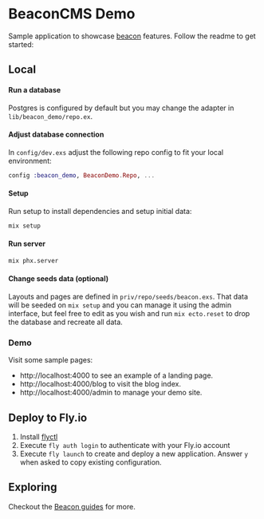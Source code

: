 # BeaconCMS Demo

Sample application to showcase [beacon](https://github.com/BeaconCMS/beacon) features. Follow the readme to get started:

## Local

#### Run a database

Postgres is configured by default but you may change the adapter in `lib/beacon_demo/repo.ex`.

#### Adjust database connection

In `config/dev.exs` adjust the following repo config to fit your local environment:

```elixir
config :beacon_demo, BeaconDemo.Repo, ...
```

#### Setup

Run setup to install dependencies and setup initial data:

```sh
mix setup
```

#### Run server

```sh
mix phx.server
```

#### Change seeds data (optional)

Layouts and pages are defined in `priv/repo/seeds/beacon.exs`.  That data will be seeded on `mix setup` and you can manage it using the admin interface,
but feel free to edit as you wish and run `mix ecto.reset` to drop the database and recreate all data.

### Demo

Visit some sample pages:

  * http://localhost:4000 to see an example of a landing page.
  * http://localhost:4000/blog to visit the blog index.
  * http://localhost:4000/admin to manage your demo site.

## Deploy to Fly.io

1. Install [flyctl](https://github.com/superfly/flyctl)
2. Execute `fly auth login` to authenticate with your Fly.io account
3. Execute `fly launch` to create and deploy a new application. Answer `y` when asked to copy existing configuration.

## Exploring

Checkout the [Beacon guides](https://github.com/BeaconCMS/beacon/tree/main/guides) for more.

